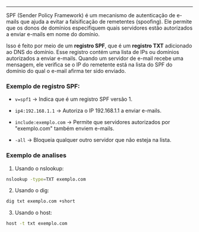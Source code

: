 
---

SPF (Sender Policy Framework) é um mecanismo de autenticação de e-mails que ajuda a evitar a falsificação de remetentes (spoofing). Ele permite que os donos de domínios especifiquem quais servidores estão autorizados a enviar e-mails em nome do domínio.

Isso é feito por meio de um **registro SPF**, que é um **registro TXT** adicionado ao DNS do domínio. Esse registro contém uma lista de IPs ou domínios autorizados a enviar e-mails. Quando um servidor de e-mail recebe uma mensagem, ele verifica se o IP do remetente está na lista do SPF do domínio do qual o e-mail afirma ter sido enviado.

### Exemplo de registro SPF:

- `v=spf1` → Indica que é um registro SPF versão 1.

- `ip4:192.168.1.1` → Autoriza o IP 192.168.1.1 a enviar e-mails.

- `include:exemplo.com` → Permite que servidores autorizados por "exemplo.com" também enviem e-mails.

- `-all` → Bloqueia qualquer outro servidor que não esteja na lista.

### Exemplo de analises

1. Usando o nslookup:
```bash
nslookup -type=TXT exemplo.com	
```

2. Usando o dig:
```bash
dig txt exemplo.com +short
```

3. Usando o host:
```bash
host -t txt exemplo.com
```
